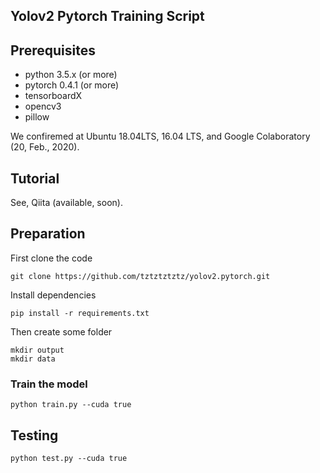 ## Yolov2 Pytorch Training Script
## Prerequisites
- python 3.5.x (or more)
- pytorch 0.4.1 (or more)
- tensorboardX
- opencv3
- pillow

We confiremed at Ubuntu 18.04LTS, 16.04 LTS, and Google Colaboratory (20, Feb., 2020).

## Tutorial

See, Qiita (available, soon).

## Preparation

First clone the code

    git clone https://github.com/tztztztztz/yolov2.pytorch.git
    
Install dependencies

	pip install -r requirements.txt

Then create some folder

    mkdir output 
    mkdir data
    
### Train the model

    python train.py --cuda true
         
## Testing 
 
    python test.py --cuda true

 
 

















